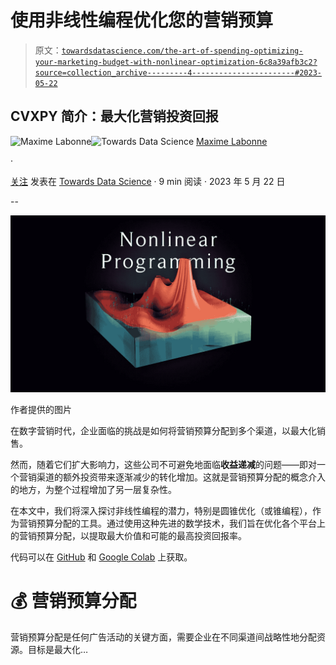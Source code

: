 # 使用非线性编程优化您的营销预算

> 原文：[`towardsdatascience.com/the-art-of-spending-optimizing-your-marketing-budget-with-nonlinear-optimization-6c8a39afb3c2?source=collection_archive---------4-----------------------#2023-05-22`](https://towardsdatascience.com/the-art-of-spending-optimizing-your-marketing-budget-with-nonlinear-optimization-6c8a39afb3c2?source=collection_archive---------4-----------------------#2023-05-22)

## CVXPY 简介：最大化营销投资回报

[](https://medium.com/@mlabonne?source=post_page-----6c8a39afb3c2--------------------------------)![Maxime Labonne](https://medium.com/@mlabonne?source=post_page-----6c8a39afb3c2--------------------------------)[](https://towardsdatascience.com/?source=post_page-----6c8a39afb3c2--------------------------------)![Towards Data Science](https://towardsdatascience.com/?source=post_page-----6c8a39afb3c2--------------------------------) [Maxime Labonne](https://medium.com/@mlabonne?source=post_page-----6c8a39afb3c2--------------------------------)

·

[关注](https://medium.com/m/signin?actionUrl=https%3A%2F%2Fmedium.com%2F_%2Fsubscribe%2Fuser%2Fdc89da634938&operation=register&redirect=https%3A%2F%2Ftowardsdatascience.com%2Fthe-art-of-spending-optimizing-your-marketing-budget-with-nonlinear-optimization-6c8a39afb3c2&user=Maxime+Labonne&userId=dc89da634938&source=post_page-dc89da634938----6c8a39afb3c2---------------------post_header-----------) 发表在 [Towards Data Science](https://towardsdatascience.com/?source=post_page-----6c8a39afb3c2--------------------------------) · 9 min 阅读 · 2023 年 5 月 22 日 [](https://medium.com/m/signin?actionUrl=https%3A%2F%2Fmedium.com%2F_%2Fvote%2Ftowards-data-science%2F6c8a39afb3c2&operation=register&redirect=https%3A%2F%2Ftowardsdatascience.com%2Fthe-art-of-spending-optimizing-your-marketing-budget-with-nonlinear-optimization-6c8a39afb3c2&user=Maxime+Labonne&userId=dc89da634938&source=-----6c8a39afb3c2---------------------clap_footer-----------)

--

[](https://medium.com/m/signin?actionUrl=https%3A%2F%2Fmedium.com%2F_%2Fbookmark%2Fp%2F6c8a39afb3c2&operation=register&redirect=https%3A%2F%2Ftowardsdatascience.com%2Fthe-art-of-spending-optimizing-your-marketing-budget-with-nonlinear-optimization-6c8a39afb3c2&source=-----6c8a39afb3c2---------------------bookmark_footer-----------)![](img/9c6e46125f31204083c5d703d3c90cd5.png)

作者提供的图片

在数字营销时代，企业面临的挑战是如何将营销预算分配到多个渠道，以最大化销售。

然而，随着它们扩大影响力，这些公司不可避免地面临**收益递减**的问题——即对一个营销渠道的额外投资带来逐渐减少的转化增加。这就是营销预算分配的概念介入的地方，为整个过程增加了另一层复杂性。

在本文中，我们将深入探讨非线性编程的潜力，特别是圆锥优化（或锥编程），作为营销预算分配的工具。通过使用这种先进的数学技术，我们旨在优化各个平台上的营销预算分配，以提取最大价值和可能的最高投资回报率。

代码可以在 [GitHub](https://github.com/mlabonne/linear-programming-course/blob/main/4_Maximize_Your_Marketing_ROI_with_Nonlinear_Optimization.ipynb) 和 [Google Colab](https://colab.research.google.com/drive/1V7z8giemuTk92s_JMxIyr1Clr2TwY7xl?usp=sharing) 上获取。

# **💰 营销预算分配**

营销预算分配是任何广告活动的关键方面，需要企业在不同渠道间战略性地分配资源。目标是最大化…
